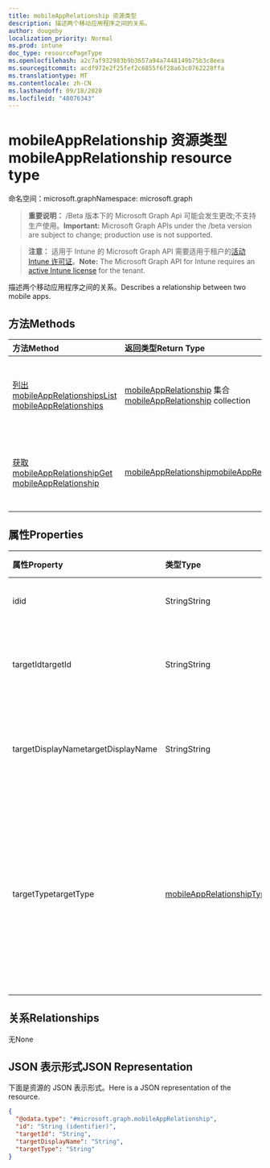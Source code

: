 ```yaml
---
title: mobileAppRelationship 资源类型
description: 描述两个移动应用程序之间的关系。
author: dougeby
localization_priority: Normal
ms.prod: intune
doc_type: resourcePageType
ms.openlocfilehash: a2c7af932983b9b3657a94a7448149b75b3c8eea
ms.sourcegitcommit: acdf972e2f25fef2c6855f6f28a63c0762228ffa
ms.translationtype: MT
ms.contentlocale: zh-CN
ms.lasthandoff: 09/18/2020
ms.locfileid: "48076343"
---
```

# <a name="mobileapprelationship-resource-type"></a><span data-ttu-id="b57a5-103">mobileAppRelationship 资源类型</span><span class="sxs-lookup"><span data-stu-id="b57a5-103">mobileAppRelationship resource type</span></span>

<span data-ttu-id="b57a5-104">命名空间：microsoft.graph</span><span class="sxs-lookup"><span data-stu-id="b57a5-104">Namespace: microsoft.graph</span></span>

> <span data-ttu-id="b57a5-105">**重要说明：** /Beta 版本下的 Microsoft Graph Api 可能会发生更改;不支持生产使用。</span><span class="sxs-lookup"><span data-stu-id="b57a5-105">**Important:** Microsoft Graph APIs under the /beta version are subject to change; production use is not supported.</span></span>

> <span data-ttu-id="b57a5-106">**注意：** 适用于 Intune 的 Microsoft Graph API 需要适用于租户的[活动 Intune 许可证](https://go.microsoft.com/fwlink/?linkid=839381)。</span><span class="sxs-lookup"><span data-stu-id="b57a5-106">**Note:** The Microsoft Graph API for Intune requires an [active Intune license](https://go.microsoft.com/fwlink/?linkid=839381) for the tenant.</span></span>

<span data-ttu-id="b57a5-107">描述两个移动应用程序之间的关系。</span><span class="sxs-lookup"><span data-stu-id="b57a5-107">Describes a relationship between two mobile apps.</span></span>

## <a name="methods"></a><span data-ttu-id="b57a5-108">方法</span><span class="sxs-lookup"><span data-stu-id="b57a5-108">Methods</span></span>
|<span data-ttu-id="b57a5-109">方法</span><span class="sxs-lookup"><span data-stu-id="b57a5-109">Method</span></span>|<span data-ttu-id="b57a5-110">返回类型</span><span class="sxs-lookup"><span data-stu-id="b57a5-110">Return Type</span></span>|<span data-ttu-id="b57a5-111">说明</span><span class="sxs-lookup"><span data-stu-id="b57a5-111">Description</span></span>|
|:---|:---|:---|
|[<span data-ttu-id="b57a5-112">列出 mobileAppRelationships</span><span class="sxs-lookup"><span data-stu-id="b57a5-112">List mobileAppRelationships</span></span>](../api/intune-apps-mobileapprelationship-list.md)|<span data-ttu-id="b57a5-113">[mobileAppRelationship](../resources/intune-apps-mobileapprelationship.md) 集合</span><span class="sxs-lookup"><span data-stu-id="b57a5-113">[mobileAppRelationship](../resources/intune-apps-mobileapprelationship.md) collection</span></span>|<span data-ttu-id="b57a5-114">列出 [mobileAppRelationship](../resources/intune-apps-mobileapprelationship.md) 对象的属性和关系。</span><span class="sxs-lookup"><span data-stu-id="b57a5-114">List properties and relationships of the [mobileAppRelationship](../resources/intune-apps-mobileapprelationship.md) objects.</span></span>|
|[<span data-ttu-id="b57a5-115">获取 mobileAppRelationship</span><span class="sxs-lookup"><span data-stu-id="b57a5-115">Get mobileAppRelationship</span></span>](../api/intune-apps-mobileapprelationship-get.md)|[<span data-ttu-id="b57a5-116">mobileAppRelationship</span><span class="sxs-lookup"><span data-stu-id="b57a5-116">mobileAppRelationship</span></span>](../resources/intune-apps-mobileapprelationship.md)|<span data-ttu-id="b57a5-117">读取 [mobileAppRelationship](../resources/intune-apps-mobileapprelationship.md) 对象的属性和关系。</span><span class="sxs-lookup"><span data-stu-id="b57a5-117">Read properties and relationships of the [mobileAppRelationship](../resources/intune-apps-mobileapprelationship.md) object.</span></span>|

## <a name="properties"></a><span data-ttu-id="b57a5-118">属性</span><span class="sxs-lookup"><span data-stu-id="b57a5-118">Properties</span></span>
|<span data-ttu-id="b57a5-119">属性</span><span class="sxs-lookup"><span data-stu-id="b57a5-119">Property</span></span>|<span data-ttu-id="b57a5-120">类型</span><span class="sxs-lookup"><span data-stu-id="b57a5-120">Type</span></span>|<span data-ttu-id="b57a5-121">说明</span><span class="sxs-lookup"><span data-stu-id="b57a5-121">Description</span></span>|
|:---|:---|:---|
|<span data-ttu-id="b57a5-122">id</span><span class="sxs-lookup"><span data-stu-id="b57a5-122">id</span></span>|<span data-ttu-id="b57a5-123">String</span><span class="sxs-lookup"><span data-stu-id="b57a5-123">String</span></span>|<span data-ttu-id="b57a5-124">关系实体 id。</span><span class="sxs-lookup"><span data-stu-id="b57a5-124">The relationship entity id.</span></span>|
|<span data-ttu-id="b57a5-125">targetId</span><span class="sxs-lookup"><span data-stu-id="b57a5-125">targetId</span></span>|<span data-ttu-id="b57a5-126">String</span><span class="sxs-lookup"><span data-stu-id="b57a5-126">String</span></span>|<span data-ttu-id="b57a5-127">目标移动应用程序的应用程序 id。</span><span class="sxs-lookup"><span data-stu-id="b57a5-127">The target mobile app's app id.</span></span>|
|<span data-ttu-id="b57a5-128">targetDisplayName</span><span class="sxs-lookup"><span data-stu-id="b57a5-128">targetDisplayName</span></span>|<span data-ttu-id="b57a5-129">String</span><span class="sxs-lookup"><span data-stu-id="b57a5-129">String</span></span>|<span data-ttu-id="b57a5-130">目标移动应用程序的显示名称。</span><span class="sxs-lookup"><span data-stu-id="b57a5-130">The target mobile app's display name.</span></span>|
|<span data-ttu-id="b57a5-131">targetType</span><span class="sxs-lookup"><span data-stu-id="b57a5-131">targetType</span></span>|[<span data-ttu-id="b57a5-132">mobileAppRelationshipType</span><span class="sxs-lookup"><span data-stu-id="b57a5-132">mobileAppRelationshipType</span></span>](../resources/intune-apps-mobileapprelationshiptype.md)|<span data-ttu-id="b57a5-133">表示目标是父项还是子项的关系的类型。</span><span class="sxs-lookup"><span data-stu-id="b57a5-133">The type of relationship indicating whether the target is a parent or child.</span></span> <span data-ttu-id="b57a5-134">可取值为：`child`、`parent`。</span><span class="sxs-lookup"><span data-stu-id="b57a5-134">Possible values are: `child`, `parent`.</span></span>|

## <a name="relationships"></a><span data-ttu-id="b57a5-135">关系</span><span class="sxs-lookup"><span data-stu-id="b57a5-135">Relationships</span></span>
<span data-ttu-id="b57a5-136">无</span><span class="sxs-lookup"><span data-stu-id="b57a5-136">None</span></span>

## <a name="json-representation"></a><span data-ttu-id="b57a5-137">JSON 表示形式</span><span class="sxs-lookup"><span data-stu-id="b57a5-137">JSON Representation</span></span>
<span data-ttu-id="b57a5-138">下面是资源的 JSON 表示形式。</span><span class="sxs-lookup"><span data-stu-id="b57a5-138">Here is a JSON representation of the resource.</span></span>
<!-- {
  "blockType": "resource",
  "keyProperty": "id",
  "@odata.type": "microsoft.graph.mobileAppRelationship"
}
-->
``` json
{
  "@odata.type": "#microsoft.graph.mobileAppRelationship",
  "id": "String (identifier)",
  "targetId": "String",
  "targetDisplayName": "String",
  "targetType": "String"
}
```






